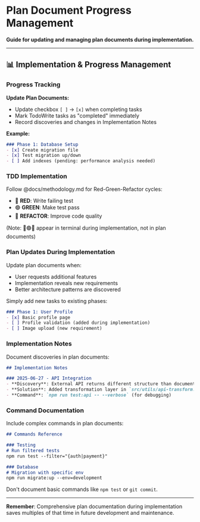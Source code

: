 # Plan Document Progress Management

**Guide for updating and managing plan documents during implementation.**

---

## 📊 Implementation & Progress Management

### Progress Tracking
**Update Plan Documents:**
- Update checkbox `[ ]` → `[x]` when completing tasks
- Mark TodoWrite tasks as "completed" immediately
- Record discoveries and changes in Implementation Notes

**Example:**
```markdown
### Phase 1: Database Setup
- [x] Create migration file
- [x] Test migration up/down
- [ ] Add indexes (pending: performance analysis needed)
```

### TDD Implementation
Follow @docs/methodology.md for Red-Green-Refactor cycles:
- 🔴 **RED**: Write failing test
- 🟢 **GREEN**: Make test pass  
- 🔵 **REFACTOR**: Improve code quality

(Note: 🔴🟢🔵 appear in terminal during implementation, not in plan documents)

### Plan Updates During Implementation
Update plan documents when:
- User requests additional features
- Implementation reveals new requirements
- Better architecture patterns are discovered

Simply add new tasks to existing phases:
```markdown
### Phase 1: User Profile
- [x] Basic profile page
- [ ] Profile validation (added during implementation)
- [ ] Image upload (new requirement)
```

### Implementation Notes
Document discoveries in plan documents:

```markdown
## Implementation Notes

### 2025-06-27 - API Integration
- **Discovery**: External API returns different structure than documented
- **Solution**: Added transformation layer in `src/utils/api-transform.js`
- **Command**: `npm run test:api -- --verbose` (for debugging)
```

### Command Documentation
Include complex commands in plan documents:

```markdown
## Commands Reference

### Testing
# Run filtered tests
npm run test --filter="{auth|payment}"

### Database  
# Migration with specific env
npm run migrate:up --env=development
```

Don't document basic commands like `npm test` or `git commit`.

---

**Remember**: Comprehensive plan documentation during implementation saves multiples of that time in future development and maintenance.
